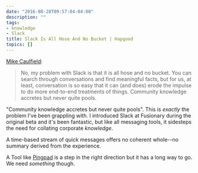```yaml
---
date: "2016-08-28T09:57:04-04:00"
description: ""
tags:
- knowledge
- Slack
title: Slack Is All Hose And No Bucket | Hapgood
topics: []
---
```


[Mike Caulfield](https://hapgood.us/2016/08/25/slack-is-all-hose-and-no-bucket/):

> No, my problem with Slack is that it is all hose and no bucket. You can search through conversations and find meaningful facts, but for us, at least, conversation is so easy that it can (and does) erode the impulse to do more end-to-end treatments of things. Community knowledge accretes but never quite pools.

"Community knowledge accretes but never quite pools". This is _exactly_ the
problem I've been grappling with. I introduced Slack at Fusionary during the
original beta and it's been fantastic, but like all messaging tools, it
sidesteps the need for collating corporate _knowledge_. 

A time-based stream of quick messages offers no coherent whole--no summary
derived from the experience.

A Tool like [Pingpad](https://pingpad.io/#/) is a step in the right direction but
it has a long way to go. We need _something_ though.
